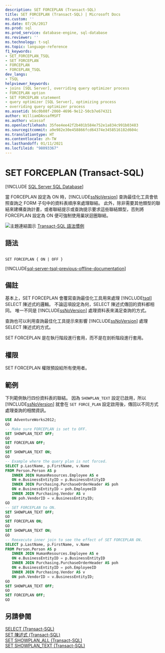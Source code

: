 ```yaml
---
description: SET FORCEPLAN (Transact-SQL)
title: SET FORCEPLAN (Transact-SQL) | Microsoft Docs
ms.custom: ''
ms.date: 07/26/2017
ms.prod: sql
ms.prod_service: database-engine, sql-database
ms.reviewer: ''
ms.technology: t-sql
ms.topic: language-reference
f1_keywords:
- SET_FORCEPLAN_TSQL
- SET FORCEPLAN
- FORCEPLAN
- FORCEPLAN_TSQL
dev_langs:
- TSQL
helpviewer_keywords:
- joins [SQL Server], overriding query optimizer process
- FORCEPLAN option
- SET FORCEPLAN statement
- query optimizer [SQL Server], optimizing process
- overriding query optimizer process
ms.assetid: b6c0b08f-2060-4696-9e12-50cb7e674321
author: WilliamDAssafMSFT
ms.author: wiassaf
ms.openlocfilehash: 35fee4ee42f2b401b584e752e1a834c991b03483
ms.sourcegitcommit: a9e982e30e458866fcd64374e3458516182d604c
ms.translationtype: HT
ms.contentlocale: zh-TW
ms.lasthandoff: 01/11/2021
ms.locfileid: "98093367"
---
```

# <a name="set-forceplan-transact-sql"></a>SET FORCEPLAN (Transact-SQL)
[!INCLUDE [SQL Server SQL Database](../../includes/applies-to-version/sql-asdb.md)]

  當 FORCEPLAN 設定為 ON 時，[!INCLUDE[ssNoVersion](../../includes/ssnoversion-md.md)] 查詢最佳化工具會依照查詢之 FORM 子句中的資料表順序來處理聯結。 此外，除非需要其他類型的聯結來建構查詢計畫，或者聯結提示或查詢提示要求這些聯結類型，否則將 FORCEPLAN 設定為 ON 便可強制使用巢狀迴圈聯結。  
  
 ![主題連結圖示](../../database-engine/configure-windows/media/topic-link.gif "主題連結圖示") [Transact-SQL 語法慣例](../../t-sql/language-elements/transact-sql-syntax-conventions-transact-sql.md)  
  
## <a name="syntax"></a>語法  
  
```syntaxsql
  
SET FORCEPLAN { ON | OFF }  
```  
  
[!INCLUDE[sql-server-tsql-previous-offline-documentation](../../includes/sql-server-tsql-previous-offline-documentation.md)]

## <a name="remarks"></a>備註
 基本上，SET FORCEPLAN 會覆寫查詢最佳化工具用來處理 [!INCLUDE[tsql](../../includes/tsql-md.md)] SELECT 陳述式的邏輯。 不論這項設定為何，SELECT 陳述式傳回的資料都相同。 唯一不同是 [!INCLUDE[ssNoVersion](../../includes/ssnoversion-md.md)] 處理資料表來滿足查詢的方式。  
  
 查詢也可以利用查詢最佳化工具提示來影響 [!INCLUDE[ssNoVersion](../../includes/ssnoversion-md.md)] 處理 SELECT 陳述式的方式。  
  
 SET FORCEPLAN 是在執行階段進行套用，而不是在剖析階段進行套用。  
  
## <a name="permissions"></a>權限  
 SET FORCEPLAN 權限預設給所有使用者。  
  
## <a name="examples"></a>範例  
 下列範例執行四份資料表的聯結。 因為 `SHOWPLAN_TEXT` 設定已啟用，所以 [!INCLUDE[ssNoVersion](../../includes/ssnoversion-md.md)] 就會在 `SET FORCE_PLAN` 設定啟用後，傳回以不同方式處理查詢的相關資訊。  
  
```sql
USE AdventureWorks2012;  
GO  
-- Make sure FORCEPLAN is set to OFF.  
SET SHOWPLAN_TEXT OFF;  
GO  
SET FORCEPLAN OFF;  
GO  
SET SHOWPLAN_TEXT ON;  
GO  
-- Example where the query plan is not forced.  
SELECT p.LastName, p.FirstName, v.Name  
FROM Person.Person AS p  
   INNER JOIN HumanResources.Employee AS e  
   ON e.BusinessEntityID = p.BusinessEntityID  
   INNER JOIN Purchasing.PurchaseOrderHeader AS poh  
   ON e.BusinessEntityID = poh.EmployeeID  
   INNER JOIN Purchasing.Vendor AS v  
   ON poh.VendorID = v.BusinessEntityID;  
GO  
-- SET FORCEPLAN to ON.  
SET SHOWPLAN_TEXT OFF;  
GO  
SET FORCEPLAN ON;  
GO  
SET SHOWPLAN_TEXT ON;  
GO  
-- Reexecute inner join to see the effect of SET FORCEPLAN ON.  
SELECT p.LastName, p.FirstName, v.Name  
FROM Person.Person AS p  
   INNER JOIN HumanResources.Employee AS e   
   ON e.BusinessEntityID = p.BusinessEntityID  
   INNER JOIN Purchasing.PurchaseOrderHeader AS poh  
   ON e.BusinessEntityID = poh.EmployeeID  
   INNER JOIN Purchasing.Vendor AS v  
   ON poh.VendorID = v.BusinessEntityID;  
GO  
SET SHOWPLAN_TEXT OFF;  
GO  
SET FORCEPLAN OFF;  
GO  
```  
  
## <a name="see-also"></a>另請參閱  
 [SELECT &#40;Transact-SQL&#41;](../../t-sql/queries/select-transact-sql.md)   
 [SET 陳述式 &#40;Transact-SQL&#41;](../../t-sql/statements/set-statements-transact-sql.md)   
 [SET SHOWPLAN_ALL &#40;Transact-SQL&#41;](../../t-sql/statements/set-showplan-all-transact-sql.md)   
 [SET SHOWPLAN_TEXT &#40;Transact-SQL&#41;](../../t-sql/statements/set-showplan-text-transact-sql.md)  
  
  
